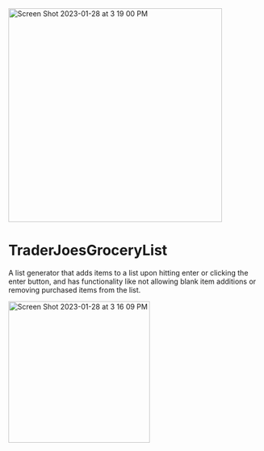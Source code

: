 <img width="423" alt="Screen Shot 2023-01-28 at 3 19 00 PM" src="https://user-images.githubusercontent.com/66803124/215289146-40bf2b8e-1c68-4a2f-a41d-2157c280df36.png">


# TraderJoesGroceryList
A list generator that adds items to a list upon hitting enter or clicking the enter button, and has functionality like not allowing blank item additions or removing purchased items from the list. 

<img width="280" alt="Screen Shot 2023-01-28 at 3 16 09 PM" src="https://user-images.githubusercontent.com/66803124/215289148-1f237323-7eba-42a0-97ab-b9b2d52c11e0.png">
